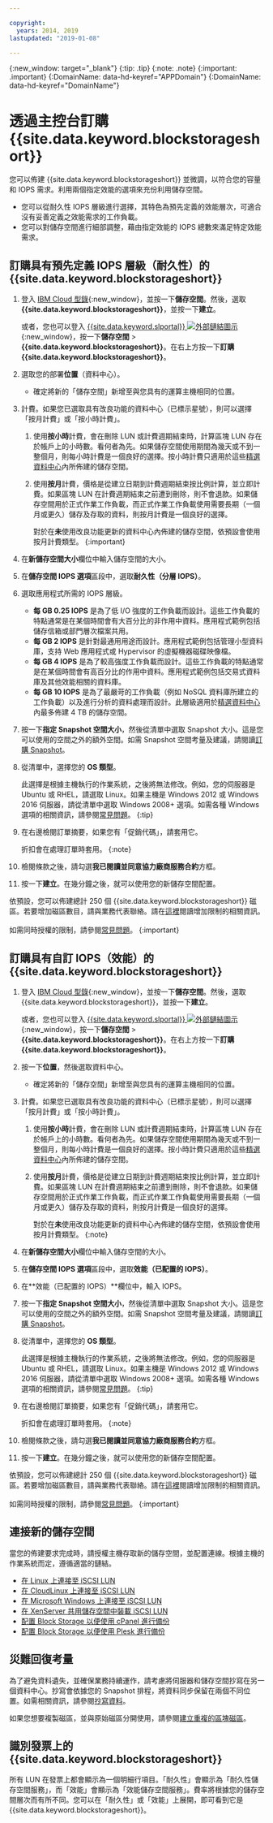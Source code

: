 ```yaml
---

copyright:
  years: 2014, 2019
lastupdated: "2019-01-08"

---
```

{:new_window: target="_blank"}
{:tip: .tip}
{:note: .note}
{:important: .important}
{:DomainName: data-hd-keyref="APPDomain"}
{:DomainName: data-hd-keyref="DomainName"}


# 透過主控台訂購 {{site.data.keyword.blockstorageshort}}

您可以佈建 {{site.data.keyword.blockstorageshort}} 並微調，以符合您的容量和 IOPS 需求。利用兩個指定效能的選項來充份利用儲存空間。

- 您可以從耐久性 IOPS 層級進行選擇，其特色為預先定義的效能層次，可適合沒有妥善定義之效能需求的工作負載。
- 您可以對儲存空間進行細部調整，藉由指定效能的 IOPS 總數來滿足特定效能需求。

## 訂購具有預先定義 IOPS 層級（耐久性）的 {{site.data.keyword.blockstorageshort}}

1. 登入 [IBM Cloud 型錄](https://{DomainName}/catalog/){:new_window}，並按一下**儲存空間**。然後，選取 **{{site.data.keyword.blockstorageshort}}**，並按一下**建立**。

   或者，您也可以登入 [{{site.data.keyword.slportal}} ![外部鏈結圖示](../../icons/launch-glyph.svg "外部鏈結圖示")](https://control.softlayer.com/){:new_window}，按一下**儲存空間** > **{{site.data.keyword.blockstorageshort}}**。在右上方按一下**訂購 {{site.data.keyword.blockstorageshort}}**。

2. 選取您的部署**位置**（資料中心）。
   - 確定將新的「儲存空間」新增至與您具有的運算主機相同的位置。
3. 計費。如果您已選取具有改良功能的資料中心（已標示星號），則可以選擇「按月計費」或「按小時計費」。
     1. 使用**按小時**計費，會在刪除 LUN 或計費週期結束時，計算區塊 LUN 存在於帳戶上的小時數。看何者為先。如果儲存空間使用期間為幾天或不到一整個月，則每小時計費是一個良好的選擇。按小時計費只適用於這些[精選資料中心](new-ibm-block-and-file-storage-location-and-features.html)內所佈建的儲存空間。
     2. 使用**按月**計費，價格是從建立日期到計費週期結束按比例計算，並立即計費。如果區塊 LUN 在計費週期結束之前遭到刪除，則不會退款。如果儲存空間用於正式作業工作負載，而正式作業工作負載使用需要長期（一個月或更久）儲存及存取的資料，則按月計費是一個良好的選擇。
        

        對於在**未**使用改良功能更新的資料中心內佈建的儲存空間，依預設會使用按月計費類型。
        {:important}
4. 在**新儲存空間大小**欄位中輸入儲存空間的大小。
5. 在**儲存空間 IOPS 選項**區段中，選取**耐久性（分層 IOPS）**。
6. 選取應用程式所需的 IOPS 層級。
    - **每 GB 0.25 IOPS** 是為了低 I/O 強度的工作負載而設計。這些工作負載的特點通常是在某個時間會有大百分比的非作用中資料。應用程式範例包括儲存信箱或部門層次檔案共用。
    - **每 GB 2 IOPS** 是針對最通用用途而設計。應用程式範例包括管理小型資料庫，支持 Web 應用程式或 Hypervisor 的虛擬機器磁碟映像檔。
    - **每 GB 4 IOPS** 是為了較高強度工作負載而設計。這些工作負載的特點通常是在某個時間會有高百分比的作用中資料。應用程式範例包括交易式資料庫及其他效能相關的資料庫。
    - **每 GB 10 IOPS** 是為了最嚴苛的工作負載（例如 NoSQL 資料庫所建立的工作負載）以及進行分析的資料處理而設計。此層級適用於[精選資料中心](new-ibm-block-and-file-storage-location-and-features.html)內最多佈建 4 TB 的儲存空間。
7. 按一下**指定 Snapshot 空間大小**，然後從清單中選取 Snapshot 大小。這是您可以使用的空間之外的額外空間。如需 Snapshot 空間考量及建議，請閱讀[訂購 Snapshot](ordering-snapshots.html)。
8. 從清單中，選擇您的 **OS 類型**。<br/>

   此選擇是根據主機執行的作業系統，之後將無法修改。例如，您的伺服器是 Ubuntu 或 RHEL，請選取 Linux。如果主機是 Windows 2012 或 Windows 2016 伺服器，請從清單中選取 Windows 2008+ 選項。如需各種 Windows 選項的相關資訊，請參閱[常見問題](faqs.html)。
   {:tip}
9. 在右邊檢閱訂單摘要，如果您有「促銷代碼」，請套用它。 

   折扣會在處理訂單時套用。
   {:note}
10. 檢閱條款之後，請勾選**我已閱讀並同意協力廠商服務合約**方框。
11. 按一下**建立**。在幾分鐘之後，就可以使用您的新儲存空間配置。

依預設，您可以佈建總計 250 個 {{site.data.keyword.blockstorageshort}} 磁區。若要增加磁區數目，請與業務代表聯絡。請在[這裡](managing-storage-limits.html)閱讀增加限制的相關資訊。<br/><br/>如需同時授權的限制，請參閱[常見問題](faqs.html)。
{:important}

## 訂購具有自訂 IOPS（效能）的 {{site.data.keyword.blockstorageshort}}

1. 登入 [IBM Cloud 型錄](https://{DomainName}/catalog/){:new_window}，並按一下**儲存空間**。然後，選取 {{site.data.keyword.blockstorageshort}}，並按一下**建立**。

   或者，您也可以登入 [{{site.data.keyword.slportal}} ![外部鏈結圖示](../../icons/launch-glyph.svg "外部鏈結圖示")](https://control.softlayer.com/){:new_window}，按一下**儲存空間** > **{{site.data.keyword.blockstorageshort}}**。在右上方按一下**訂購 {{site.data.keyword.blockstorageshort}}**。
2. 按一下**位置**，然後選取資料中心。
   - 確定將新的「儲存空間」新增至與您具有的運算主機相同的位置。
3. 計費。如果您已選取具有改良功能的資料中心（已標示星號），則可以選擇「按月計費」或「按小時計費」。
     1. 使用**按小時**計費，會在刪除 LUN 或計費週期結束時，計算區塊 LUN 存在於帳戶上的小時數。看何者為先。如果儲存空間使用期間為幾天或不到一整個月，則每小時計費是一個良好的選擇。按小時計費只適用於這些[精選資料中心](new-ibm-block-and-file-storage-location-and-features.html)內所佈建的儲存空間。
     2. 使用**按月**計費，價格是從建立日期到計費週期結束按比例計算，並立即計費。如果區塊 LUN 在計費週期結束之前遭到刪除，則不會退款。如果儲存空間用於正式作業工作負載，而正式作業工作負載使用需要長期（一個月或更久）儲存及存取的資料，則按月計費是一個良好的選擇。
        

        對於在**未**使用改良功能更新的資料中心內佈建的儲存空間，依預設會使用按月計費類型。
        {:note}
4. 在**新儲存空間大小**欄位中輸入儲存空間的大小。
5. 在**儲存空間 IOPS 選項**區段中，選取**效能（已配置的 IOPS）**。
6. 在**效能（已配置的 IOPS）**欄位中，輸入 IOPS。
7. 按一下**指定 Snapshot 空間大小**，然後從清單中選取 Snapshot 大小。這是您可以使用的空間之外的額外空間。如需 Snapshot 空間考量及建議，請閱讀[訂購 Snapshot](ordering-snapshots.html)。
8. 從清單中，選擇您的 **OS 類型**。<br/>

   此選擇是根據主機執行的作業系統，之後將無法修改。例如，您的伺服器是 Ubuntu 或 RHEL，請選取 Linux。如果主機是 Windows 2012 或 Windows 2016 伺服器，請從清單中選取 Windows 2008+ 選項。如需各種 Windows 選項的相關資訊，請參閱[常見問題](faqs.html)。
   {:tip}
9. 在右邊檢閱訂單摘要，如果您有「促銷代碼」，請套用它。

   折扣會在處理訂單時套用。
   {:note}
10. 檢閱條款之後，請勾選**我已閱讀並同意協力廠商服務合約**方框。
11. 按一下**建立**。在幾分鐘之後，就可以使用您的新儲存空間配置。

依預設，您可以佈建總計 250 個 {{site.data.keyword.blockstorageshort}} 磁區。若要增加磁區數目，請與業務代表聯絡。請在[這裡](managing-storage-limits.html)閱讀增加限制的相關資訊。<br/><br/>如需同時授權的限制，請參閱[常見問題](faqs.html)。
{:important}

## 連接新的儲存空間

當您的佈建要求完成時，請授權主機存取新的儲存空間，並配置連線。根據主機的作業系統而定，遵循適當的鏈結。
- [在 Linux 上連接至 iSCSI LUN](accessing_block_storage_linux.html)
- [在 CloudLinux 上連接至 iSCSI LUN](configure-iscsi-cloudlinux.html)
- [在 Microsoft Windows 上連接至 iSCSI LUN](accessing-block-storage-windows.html)
- [在 XenServer 共用儲存空間中裝載 iSCSI LUN](/docs/infrastructure/virtualization/set-and-mount-iscsi-node-xenserver-shared-storage.html)
- [配置 Block Storage 以便使用 cPanel 進行備份](configure-backup-cpanel.html)
- [配置 Block Storage 以便使用 Plesk 進行備份](configure-backup-plesk.html)

## 災難回復考量

為了避免資料遺失，並確保業務持續運作，請考慮將伺服器和儲存空間抄寫在另一個資料中心。抄寫會依據您的 Snapshot 排程，將資料同步保留在兩個不同位置。如需相關資訊，請參閱[抄寫資料](replication.html)。

如果您想要複製磁區，並與原始磁區分開使用，請參閱[建立重複的區塊磁區](how-to-create-duplicate-volume.html)。


## 識別發票上的 {{site.data.keyword.blockstorageshort}}

所有 LUN 在發票上都會顯示為一個明細行項目。「耐久性」會顯示為「耐久性儲存空間服務」，而「效能」會顯示為「效能儲存空間服務」。費率將根據您的儲存空間層次而有所不同。您可以在「耐久性」或「效能」上展開，即可看到它是 {{site.data.keyword.blockstorageshort}}。
